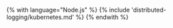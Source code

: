 <!-- TODO tracking cookie -->

{% with language="Node.js" %}
{% include 'distributed-logging/kubernetes.md' %}
{% endwith %}
